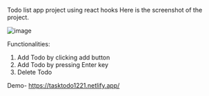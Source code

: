 Todo list app project using react hooks Here is the screenshot of the project.

![image](https://github.com/user-attachments/assets/a13fc92f-b001-40af-bf9c-b55b940d05e3)


Functionalities:
1. Add Todo by clicking add button
2. Add Todo by pressing Enter key
3. Delete Todo

Demo- https://tasktodo1221.netlify.app/
